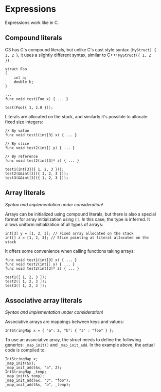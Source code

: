 # Expressions

Expressions work like in C.

## Compound literals

C3 has C's compound literals, but unlike C's cast style syntax `(MyStruct) { 1, 2 }`, it uses a slightly different syntax, similar to C++: `MyStruct({ 1, 2 })`.

```
struct Foo
{
    int a;
    double b;
}

...
func void test(Foo x) { ... }

test(Foo({ 1, 2.0 }));
```

Literals are allocated on the stack, and similarly it's possible to allocate fixed size integers:

```
// By value
func void test1(int[3] x) { ... }

// By slice
func void test2(int[] y) { ... }

// By reference
func void test2(int[3]* z) { ... }

test1(int[3]({ 1, 2, 3 }));
test2(&&int[3]({ 1, 2, 3 }));
test3(&&int[3]({ 1, 2, 3 }));

```

## Array literals

_Syntax and implementation under consideration!_

Arrays can be initialized using compound literals, but there is also a special format for array initialization using `[]`. In this case, the type is inferred. It allows uniform initialization of all types of arrays:

```
int[3] y = [1, 2, 3]; // Fixed array allocated on the stack
int[] z = [1, 2, 3]; // Slice pointing at literal allocated on the stack
```

It offers some convenience when calling functions taking arrays:

```
func void test1(int[3] x) { ... }
func void test2(int[] y) { ... }
func void test2(int[3]* z) { ... }

test1([ 1, 2, 3 ]);
test2([ 1, 2, 3 ]);
test3([ 1, 2, 3 ]);
```

## Associative array literals

_Syntax and implementation under consideration!_

Associative arrays are mappings between keys and values:

```
IntStringMap x = { "a": 2, "b": { "3" : "foo" } };
```

To use an associative array, the struct needs to define
the following generics: `_map_init()` and `_map_init_add`. In the example above, the actual code is compiled to:

```
IntStringMap x;
_map_init(&x);
_map_init_add(&x, "a", 2);
IntStringMap _temp;
_map_init(&_temp);
_map_init_add(&x, "3", "foo");
_map_init_add(&x, "b", _temp);
```


